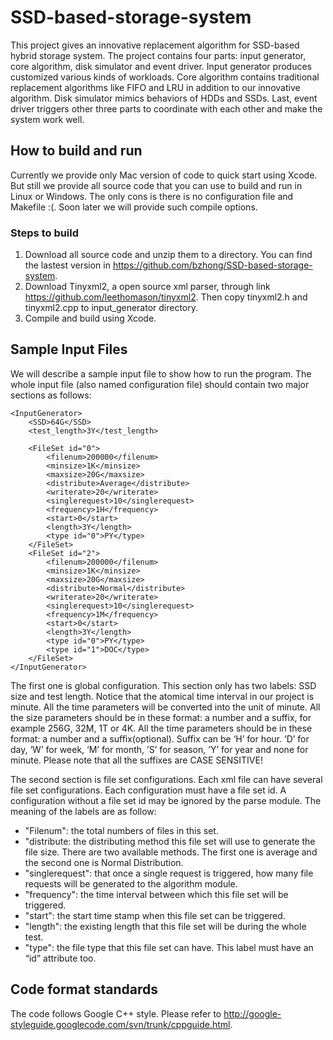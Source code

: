 SSD-based-storage-system
========================
This project gives an innovative replacement algorithm for SSD-based hybrid storage system. The project contains four parts: input generator, core algorithm, disk simulator and event driver. Input generator produces customized various kinds of workloads. Core algorithm contains traditional replacement algorithms like FIFO and LRU in addition to our innovative algorithm. Disk simulator mimics behaviors of HDDs and SSDs. Last, event driver triggers other three parts to coordinate with each other and make the system work well.

## How to build and run

Currently we provide only Mac version of code to quick start using Xcode. But still we provide all source code that you can use to build and run in Linux or Windows. The only cons is there is no configuration file and Makefile :(. Soon later we will provide such compile options.

### Steps to build

1. Download all source code and unzip them to a directory. You can find the lastest version in https://github.com/bzhong/SSD-based-storage-system.
2. Download Tinyxml2, a open source xml parser, through link https://github.com/leethomason/tinyxml2. Then copy tinyxml2.h and tinyxml2.cpp to input_generator directory.
3. Compile and build using Xcode.

## Sample Input Files

We will describe a sample input file to show how to run the program. The whole input file (also named configuration file) should contain two major sections as follows:

```
<InputGenerator>
	<SSD>64G</SSD>
	<test_length>3Y</test_length>

	<FileSet id="0">
		<filenum>200000</filenum>
		<minsize>1K</minsize>
		<maxsize>20G</maxsize>
		<distribute>Average</distribute>
		<writerate>20</writerate>
		<singlerequest>10</singlerequest>
		<frequency>1H</frequency>
		<start>0</start>
		<length>3Y</length>
		<type id="0">PY</type>
	</FileSet>
	<FileSet id="2">
		<filenum>200000</filenum>
		<minsize>1K</minsize>
		<maxsize>20G</maxsize>
		<distribute>Normal</distribute>
		<writerate>20</writerate>
		<singlerequest>10</singlerequest>
		<frequency>1M</frequency>
		<start>0</start>
		<length>3Y</length>
		<type id="0">PY</type>
		<type id="1">DOC</type>
	</FileSet>
</InputGenerator>
```

The first one is global configuration. This section only has two labels: SSD size and test length. Notice that the atomical time interval in our project is minute. All the time parameters will be converted into the unit of minute. All the size parameters should be in these format: a number and a suffix, for example 256G, 32M, 1T or 4K. All the time parameters should be in these format: a number and a suffix(optional). Suffix can be ‘H’ for hour. ‘D’ for day, ‘W’ for week, ‘M’ for month, ’S’ for season, ’Y’ for year and none for minute. Please note that all the suffixes are CASE SENSITIVE!

The second section is file set configurations. Each xml file can have several file set configurations. Each configuration must have a file set id. A configuration without a file set id may be ignored by the parse module. The meaning of the labels are as follow:

- "Filenum": the total numbers of files in this set. 
- "distribute: the distributing method this file set will use to generate the file size. There are two available methods. The first one is average and the second one is Normal Distribution.
- "singlerequest":	that once a single request is triggered, how many file requests will be generated to the algorithm module.
- "frequency":	the time interval between which this file set will be triggered.
- "start":	the start time stamp when this file set can be triggered.
- "length":	the existing length that this file set will be during the whole test.
- "type":	the file type that this file set can have. This label must have an “id” attribute too.

## Code format standards

The code follows Google C++ style. Please refer to http://google-styleguide.googlecode.com/svn/trunk/cppguide.html.

